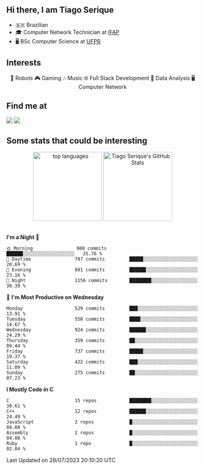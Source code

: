 
<h2> Hi there, I am Tiago Serique</h2>

<div>
	<ul>
		<li>🇧🇷 Brazilian</li>
		<li>🎓 Computer Network Technician at <a href="https://www.ifap.edu.br/">IFAP</a></li>
		<li>🖥️ BSc Computer Science at <a href="https://www.ufpr.br/portalufpr/">UFPR</a></li>
	</ul>
</div>


<h2>Interests</h2>

<div align="center">
	🤖 Robots 🎮 Gaming 🎶 Music 🌐 Full Stack Development 🎲 Data Analysis 🖥️ Computer Network
</div>

<h2>Find me at</h2>

<div>
	<a href="https://www.linkedin.com/in/tiago-serique"><img src="https://img.shields.io/badge/LinkedIn-0077B5?style=for-the-badge&logo=linkedin&logoColor=white"></a>
	<a href="https://www.instagram.com/tiago.serique/"><img src="https://img.shields.io/badge/Instagram-E4405F?style=for-the-badge&logo=instagram&logoColor=white"></a>
</div>

<h2>Some stats that could be interesting</h2>

<div align="center">
	<img height="180em" src="https://tiagoserique.vercel.app/api/top-langs/?layout=compact&theme=tokyonight&username=tiagoserique&langs_count=10&hide=makefile&exclude_repo=vim-mods" alt="top languages">
	<img height="180em" src="https://tiagoserique.vercel.app/api?username=tiagoserique&count_private=true&show_icons=true&theme=tokyonight&include_all_commits=true" alt="Tiago Serique's GitHub Stats">
</div> 

<br>

<!--START_SECTION:waka-->
**I'm a Night 🦉** 

```text
🌞 Morning                980 commits         ██████░░░░░░░░░░░░░░░░░░░   25.76 % 
🌆 Daytime                787 commits         █████░░░░░░░░░░░░░░░░░░░░   20.69 % 
🌃 Evening                881 commits         ██████░░░░░░░░░░░░░░░░░░░   23.16 % 
🌙 Night                  1156 commits        ████████░░░░░░░░░░░░░░░░░   30.39 % 
```
📅 **I'm Most Productive on Wednesday** 

```text
Monday                   529 commits         ███░░░░░░░░░░░░░░░░░░░░░░   13.91 % 
Tuesday                  558 commits         ████░░░░░░░░░░░░░░░░░░░░░   14.67 % 
Wednesday                924 commits         ██████░░░░░░░░░░░░░░░░░░░   24.29 % 
Thursday                 359 commits         ██░░░░░░░░░░░░░░░░░░░░░░░   09.44 % 
Friday                   737 commits         █████░░░░░░░░░░░░░░░░░░░░   19.37 % 
Saturday                 422 commits         ███░░░░░░░░░░░░░░░░░░░░░░   11.09 % 
Sunday                   275 commits         ██░░░░░░░░░░░░░░░░░░░░░░░   07.23 % 
```


**I Mostly Code in C** 

```text
C                        15 repos            ████████░░░░░░░░░░░░░░░░░   30.61 % 
C++                      12 repos            ██████░░░░░░░░░░░░░░░░░░░   24.49 % 
JavaScript               2 repos             █░░░░░░░░░░░░░░░░░░░░░░░░   04.08 % 
Assembly                 2 repos             █░░░░░░░░░░░░░░░░░░░░░░░░   04.08 % 
Ruby                     1 repo              █░░░░░░░░░░░░░░░░░░░░░░░░   02.04 % 
```




 Last Updated on 28/07/2023 20:10:20 UTC
<!--END_SECTION:waka-->
